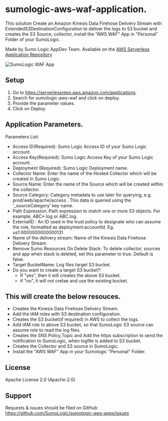 # sumologic-aws-waf-application.

This solution Create an Amazon Kinesis Data Firehose Delivery Stream with ExtendedS3DestinationConfiguration to deliver the logs to S3 bucket and creates the S3 Source, collector, install the "AWS WAF" App in "Personal" Folder of your SumoLogic.

Made by Sumo Logic AppDev Team. Available on the [AWS Serverless Application Repository](https://aws.amazon.com/serverless)

![SumoLogic WAF App](https://github.com/madhusarma/sumo-aws-apps/blob/master/assets/WAF.png)
## Setup
1. Go to https://serverlessrepo.aws.amazon.com/applications.
2. Search for sumologic-aws-waf and click on deploy.
4. Provide the parameter values.
5. Click on Deploy

## Application Parameters.
Parameters List:

- Access ID(Required): Sumo Logic Access ID of your Sumo Logic account.
- Access Key(Required): Sumo Logic Access Key of your Sumo Logic account.
- Deployment (Required): Sumo Logic Deployment name.
- Collector Name: Enter the name of the Hosted Collector which will be created in Sumo Logic.
- Source Name: Enter the name of the Source which will be created within the collector.
- Source Category: Category metadata to use later for querying, e.g. prod/web/apache/access . This data is queried using the '_sourceCategory' key name.
- Path Expression: Path expression to match one or more S3 objects. For example, ABC*.log or ABC.log.
- ExternalID : An ID used in the trust policy to designate who can assume the role, formatted as deployment:accountId. Eg. us1:0000000000000131
- Name of the delivery stream: Name of the Kinesis Data Firehose Delivery Stream.
- Remove Sumo Resources On Delete Stack: To delete collector, sources and app when stack is deleted, set this parameter to true. Default is false.
- Target BucketName: Log files target S3 bucket.
- Do you want to create a target S3 bucket?: 
    - If "yes", then it will creates the above S3 bucket.
    - if "no", it will not cretae and use the existing bucket.

## This will create the below resouces.
- Creates the Kinesis Data Firehose Delivery Stream.
- Add the IAM roles with S3 destination configuration.
- Creates the S3 bucket(if required) in AWS to collect the logs.
- Add IAM role to above S3 bucket, so that SumoLogic S3 source can assume role to read the log files.
- Creates the SNS Policy,Topic and Add the https subscription to send the notification to SumoLogic, when logfile is added to S3 bucket.
- Creates the Collector and S3 source in SumoLogic.
- Install the "AWS WAF" App in your Sumologic "Personal" Folder.
## License

Apache License 2.0 (Apache-2.0)


## Support
Requests & issues should be filed on GitHub: https://github.com/SumoLogic/sumologic-aws-apps/issues




